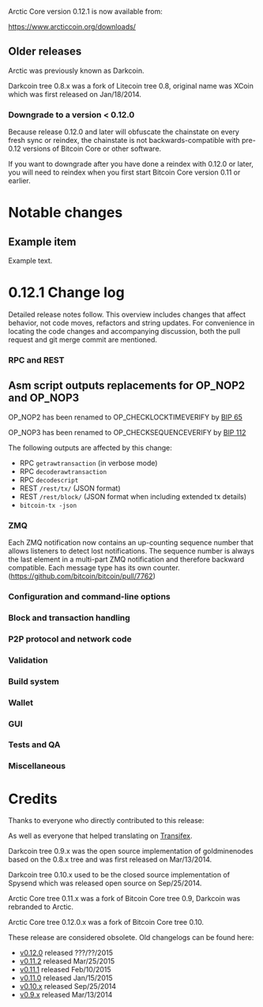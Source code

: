 Arctic Core version 0.12.1 is now available from:

  <https://www.arcticcoin.org/downloads/>




Older releases
--------------

Arctic was previously known as Darkcoin.

Darkcoin tree 0.8.x was a fork of Litecoin tree 0.8, original name was XCoin
which was first released on Jan/18/2014.

### Downgrade to a version < 0.12.0

Because release 0.12.0 and later will obfuscate the chainstate on every
fresh sync or reindex, the chainstate is not backwards-compatible with
pre-0.12 versions of Bitcoin Core or other software.

If you want to downgrade after you have done a reindex with 0.12.0 or later,
you will need to reindex when you first start Bitcoin Core version 0.11 or
earlier.

Notable changes
===============

Example item
---------------------------------------

Example text.

0.12.1 Change log
=================

Detailed release notes follow. This overview includes changes that affect
behavior, not code moves, refactors and string updates. For convenience in locating
the code changes and accompanying discussion, both the pull request and
git merge commit are mentioned.

### RPC and REST

Asm script outputs replacements for OP_NOP2 and OP_NOP3
-------------------------------------------------------

OP_NOP2 has been renamed to OP_CHECKLOCKTIMEVERIFY by [BIP 
65](https://github.com/bitcoin/bips/blob/master/bip-0065.mediawiki)

OP_NOP3 has been renamed to OP_CHECKSEQUENCEVERIFY by [BIP 
112](https://github.com/bitcoin/bips/blob/master/bip-0112.mediawiki)

The following outputs are affected by this change:
- RPC `getrawtransaction` (in verbose mode)
- RPC `decoderawtransaction`
- RPC `decodescript`
- REST `/rest/tx/` (JSON format)
- REST `/rest/block/` (JSON format when including extended tx details)
- `bitcoin-tx -json`

### ZMQ

Each ZMQ notification now contains an up-counting sequence number that allows
listeners to detect lost notifications.
The sequence number is always the last element in a multi-part ZMQ notification and
therefore backward compatible.
Each message type has its own counter.
(https://github.com/bitcoin/bitcoin/pull/7762)

### Configuration and command-line options

### Block and transaction handling

### P2P protocol and network code

### Validation

### Build system

### Wallet

### GUI

### Tests and QA

### Miscellaneous

Credits
=======

Thanks to everyone who directly contributed to this release:


As well as everyone that helped translating on [Transifex](https://www.transifex.com/projects/p/bitcoin/).

Darkcoin tree 0.9.x was the open source implementation of goldminenodes based on
the 0.8.x tree and was first released on Mar/13/2014.

Darkcoin tree 0.10.x used to be the closed source implementation of Spysend
which was released open source on Sep/25/2014.

Arctic Core tree 0.11.x was a fork of Bitcoin Core tree 0.9, Darkcoin was rebranded
to Arctic.

Arctic Core tree 0.12.0.x was a fork of Bitcoin Core tree 0.10.

These release are considered obsolete. Old changelogs can be found here:

- [v0.12.0](release-notes/arcticcoin/release-notes-0.12.0.md) released ???/??/2015
- [v0.11.2](release-notes/arcticcoin/release-notes-0.11.2.md) released Mar/25/2015
- [v0.11.1](release-notes/arcticcoin/release-notes-0.11.1.md) released Feb/10/2015
- [v0.11.0](release-notes/arcticcoin/release-notes-0.11.0.md) released Jan/15/2015
- [v0.10.x](release-notes/arcticcoin/release-notes-0.10.0.md) released Sep/25/2014
- [v0.9.x](release-notes/arcticcoin/release-notes-0.9.0.md) released Mar/13/2014

